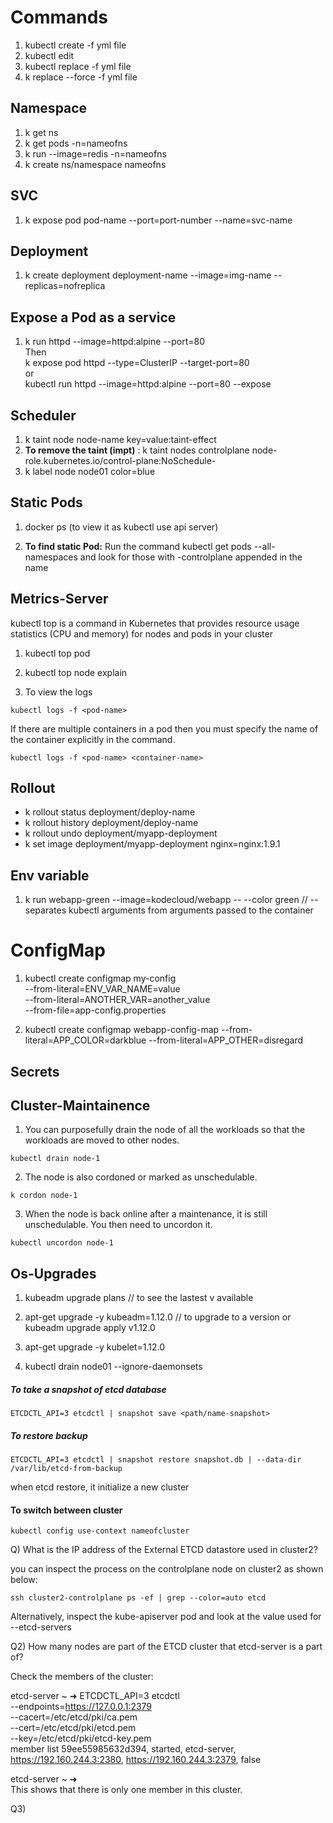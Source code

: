# Commands

1. kubectl create -f yml file
2. kubectl edit
3. kubectl replace -f yml file
4. k replace --force -f yml file

## Namespace
1. k get ns
2. k get pods -n=nameofns
3. k run <podname> --image=redis -n=nameofns
4. k create ns/namespace nameofns

## SVC
1. k expose pod pod-name --port=port-number --name=svc-name

## Deployment
1. k create deployment deployment-name --image=img-name --replicas=nofreplica

## Expose a Pod as a service

1. k run httpd --image=httpd:alpine --port=80  <br>
Then <br>
k expose pod httpd --type=ClusterIP --target-port=80 <br>
            or <br>
 kubectl run httpd --image=httpd:alpine --port=80 --expose

## Scheduler

1. k taint node node-name key=value:taint-effect
2. **To remove the taint (impt)** : k taint nodes controlplane node-role.kubernetes.io/control-plane:NoSchedule-
3. k label node node01 color=blue

## Static Pods
1. docker ps (to view it as kubectl use api server)

2. **To find static Pod:** Run the command kubectl get pods --all-namespaces and look for those with -controlplane appended in the name

## Metrics-Server
kubectl top is a command in Kubernetes that provides resource usage statistics (CPU and memory) for nodes and pods in your cluster <br>

1. kubectl top pod 

2.  kubectl top node explain

3. To view the logs

```
kubectl logs -f <pod-name>
```
If there are multiple containers in a pod then you must specify the name of the container explicitly in the command.

```
kubectl logs -f <pod-name> <container-name>
```  

## Rollout 

- k rollout status deployment/deploy-name
- k rollout history deployment/deploy-name
- k rollout undo deployment/myapp-deployment
- k set image deployment/myapp-deployment nginx=nginx:1.9.1

## Env variable

1. k run webapp-green --image=kodecloud/webapp -- --color green // -- separates kubectl arguments from arguments passed to the container

# ConfigMap

1. kubectl create configmap my-config \
  --from-literal=ENV_VAR_NAME=value \
  --from-literal=ANOTHER_VAR=another_value \
  --from-file=app-config.properties

2. kubectl create configmap  webapp-config-map --from-literal=APP_COLOR=darkblue --from-literal=APP_OTHER=disregard


## Secrets 



## Cluster-Maintainence

1. You can purposefully drain the node of all the workloads so that the workloads are moved to other nodes.
```
kubectl drain node-1
```

2. The node is also cordoned or marked as unschedulable.
```
k cordon node-1
```

3. When the node is back online after a maintenance, it is still unschedulable. You then need to uncordon it.
```
kubectl uncordon node-1
```


## Os-Upgrades 

1. kubeadm upgrade plans // to see the lastest v available
2. apt-get upgrade -y kubeadm=1.12.0 // to upgrade to a version
                    or
   kubeadm upgrade apply v1.12.0

3. apt-get upgrade -y kubelet=1.12.0

4. kubectl drain node01 --ignore-daemonsets

##### To take a snapshot of etcd database
```
ETCDCTL_API=3 etcdctl | snapshot save <path/name-snapshot>
```

##### To restore backup
```
ETCDCTL_API=3 etcdctl | snapshot restore snapshot.db | --data-dir /var/lib/etcd-from-backup
```
when etcd restore, it initialize a new cluster

#### To switch between cluster
```
kubectl config use-context nameofcluster
```

Q) What is the IP address of the External ETCD datastore used in cluster2?

you can inspect the process on the controlplane node on cluster2 as shown below:
```
ssh cluster2-controlplane ps -ef | grep --color=auto etcd
```
Alternatively, inspect the kube-apiserver pod and look at the value used for --etcd-servers

Q2) How many nodes are part of the ETCD cluster that etcd-server is a part of?


Check the members of the cluster:

etcd-server ~ ➜  ETCDCTL_API=3 etcdctl \
  --endpoints=https://127.0.0.1:2379 \
  --cacert=/etc/etcd/pki/ca.pem \
  --cert=/etc/etcd/pki/etcd.pem \
  --key=/etc/etcd/pki/etcd-key.pem \
   member list
59ee55985632d394, started, etcd-server, https://192.160.244.3:2380, https://192.160.244.3:2379, false

etcd-server ~ ➜  
This shows that there is only one member in this cluster.



Q3)







